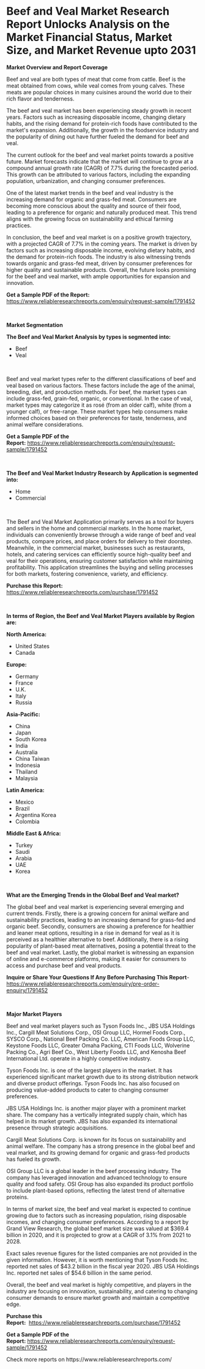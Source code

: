 <p><h1>Beef and Veal Market Research Report Unlocks Analysis on the Market Financial Status, Market Size, and Market Revenue upto 2031</h1></p><p><strong>Market Overview and Report Coverage</strong></p>
<p><p>Beef and veal are both types of meat that come from cattle. Beef is the meat obtained from cows, while veal comes from young calves. These meats are popular choices in many cuisines around the world due to their rich flavor and tenderness.</p><p>The beef and veal market has been experiencing steady growth in recent years. Factors such as increasing disposable income, changing dietary habits, and the rising demand for protein-rich foods have contributed to the market's expansion. Additionally, the growth in the foodservice industry and the popularity of dining out have further fueled the demand for beef and veal.</p><p>The current outlook for the beef and veal market points towards a positive future. Market forecasts indicate that the market will continue to grow at a compound annual growth rate (CAGR) of 7.7% during the forecasted period. This growth can be attributed to various factors, including the expanding population, urbanization, and changing consumer preferences.</p><p>One of the latest market trends in the beef and veal industry is the increasing demand for organic and grass-fed meat. Consumers are becoming more conscious about the quality and source of their food, leading to a preference for organic and naturally produced meat. This trend aligns with the growing focus on sustainability and ethical farming practices.</p><p>In conclusion, the beef and veal market is on a positive growth trajectory, with a projected CAGR of 7.7% in the coming years. The market is driven by factors such as increasing disposable income, evolving dietary habits, and the demand for protein-rich foods. The industry is also witnessing trends towards organic and grass-fed meat, driven by consumer preferences for higher quality and sustainable products. Overall, the future looks promising for the beef and veal market, with ample opportunities for expansion and innovation.</p></p>
<p><strong>Get a Sample PDF of the Report:</strong> <a href="https://www.reliableresearchreports.com/enquiry/request-sample/1791452">https://www.reliableresearchreports.com/enquiry/request-sample/1791452</a></p>
<p>&nbsp;</p>
<p><strong>Market Segmentation</strong></p>
<p><strong>The Beef and Veal Market Analysis by types is segmented into:</strong></p>
<p><ul><li>Beef</li><li>Veal</li></ul></p>
<p>&nbsp;</p>
<p><p>Beef and veal market types refer to the different classifications of beef and veal based on various factors. These factors include the age of the animal, breeding, diet, and production methods. For beef, the market types can include grass-fed, grain-fed, organic, or conventional. In the case of veal, market types may categorize it as rosé (from an older calf), white (from a younger calf), or free-range. These market types help consumers make informed choices based on their preferences for taste, tenderness, and animal welfare considerations.</p></p>
<p><strong>Get a Sample PDF of the Report:</strong>&nbsp;<a href="https://www.reliableresearchreports.com/enquiry/request-sample/1791452">https://www.reliableresearchreports.com/enquiry/request-sample/1791452</a></p>
<p>&nbsp;</p>
<p><strong>The Beef and Veal Market Industry Research by Application is segmented into:</strong></p>
<p><ul><li>Home</li><li>Commercial</li></ul></p>
<p>&nbsp;</p>
<p><p>The Beef and Veal Market Application primarily serves as a tool for buyers and sellers in the home and commercial markets. In the home market, individuals can conveniently browse through a wide range of beef and veal products, compare prices, and place orders for delivery to their doorstep. Meanwhile, in the commercial market, businesses such as restaurants, hotels, and catering services can efficiently source high-quality beef and veal for their operations, ensuring customer satisfaction while maintaining profitability. This application streamlines the buying and selling processes for both markets, fostering convenience, variety, and efficiency.</p></p>
<p><strong>Purchase this Report:</strong>&nbsp; <a href="https://www.reliableresearchreports.com/purchase/1791452">https://www.reliableresearchreports.com/purchase/1791452</a></p>
<p>&nbsp;</p>
<p><strong>In terms of Region, the Beef and Veal Market Players available by Region are:</strong></p>
<p>
    <p> <strong> North America: </strong>
        <ul>
            <li>United States</li>
            <li>Canada</li>
        </ul>
        </p> 
    <p> <strong> Europe: </strong>
        <ul>
            <li>Germany</li>
            <li>France</li>
            <li>U.K.</li>
            <li>Italy</li>
            <li>Russia</li>
        </ul>
        </p> 
    <p> <strong> Asia-Pacific: </strong>
        <ul>
            <li>China</li>
            <li>Japan</li>
            <li>South Korea</li>
            <li>India</li>
            <li>Australia</li>
            <li>China Taiwan</li>
            <li>Indonesia</li>
            <li>Thailand</li>
            <li>Malaysia</li>
        </ul>
        </p> 
    <p> <strong> Latin America: </strong>
        <ul>
            <li>Mexico</li>
            <li>Brazil</li>
            <li>Argentina Korea</li>
            <li>Colombia</li>
        </ul>
        </p> 
    <p> <strong> Middle East & Africa: </strong>
        <ul>
            <li>Turkey</li>
            <li>Saudi</li>
            <li>Arabia</li>
            <li>UAE</li>
            <li>Korea</li>
        </ul>
    </p>
    </p>
<p>&nbsp;</p>
<p><strong>What are the Emerging Trends in the Global Beef and Veal market?</strong></p>
<p><p>The global beef and veal market is experiencing several emerging and current trends. Firstly, there is a growing concern for animal welfare and sustainability practices, leading to an increasing demand for grass-fed and organic beef. Secondly, consumers are showing a preference for healthier and leaner meat options, resulting in a rise in demand for veal as it is perceived as a healthier alternative to beef. Additionally, there is a rising popularity of plant-based meat alternatives, posing a potential threat to the beef and veal market. Lastly, the global market is witnessing an expansion of online and e-commerce platforms, making it easier for consumers to access and purchase beef and veal products.</p></p>
<p><strong>Inquire or Share Your Questions If Any Before Purchasing This Report</strong>- <a href="https://www.reliableresearchreports.com/enquiry/pre-order-enquiry/1791452">https://www.reliableresearchreports.com/enquiry/pre-order-enquiry/1791452</a></p>
<p>&nbsp;</p>
<p><strong>Major Market Players</strong></p>
<p><p>Beef and veal market players such as Tyson Foods Inc., JBS USA Holdings Inc., Cargill Meat Solutions Corp., OSI Group LLC, Hormel Foods Corp., SYSCO Corp., National Beef Packing Co. LLC, American Foods Group LLC, Keystone Foods LLC, Greater Omaha Packing, CTI Foods LLC, Wolverine Packing Co., Agri Beef Co., West Liberty Foods LLC, and Kenosha Beef International Ltd. operate in a highly competitive industry. </p><p>Tyson Foods Inc. is one of the largest players in the market. It has experienced significant market growth due to its strong distribution network and diverse product offerings. Tyson Foods Inc. has also focused on producing value-added products to cater to changing consumer preferences.</p><p>JBS USA Holdings Inc. is another major player with a prominent market share. The company has a vertically integrated supply chain, which has helped in its market growth. JBS has also expanded its international presence through strategic acquisitions.</p><p>Cargill Meat Solutions Corp. is known for its focus on sustainability and animal welfare. The company has a strong presence in the global beef and veal market, and its growing demand for organic and grass-fed products has fueled its growth.</p><p>OSI Group LLC is a global leader in the beef processing industry. The company has leveraged innovation and advanced technology to ensure quality and food safety. OSI Group has also expanded its product portfolio to include plant-based options, reflecting the latest trend of alternative proteins.</p><p>In terms of market size, the beef and veal market is expected to continue growing due to factors such as increasing population, rising disposable incomes, and changing consumer preferences. According to a report by Grand View Research, the global beef market size was valued at $369.4 billion in 2020, and it is projected to grow at a CAGR of 3.1% from 2021 to 2028.</p><p>Exact sales revenue figures for the listed companies are not provided in the given information. However, it is worth mentioning that Tyson Foods Inc. reported net sales of $43.2 billion in the fiscal year 2020. JBS USA Holdings Inc. reported net sales of $54.6 billion in the same period.</p><p>Overall, the beef and veal market is highly competitive, and players in the industry are focusing on innovation, sustainability, and catering to changing consumer demands to ensure market growth and maintain a competitive edge.</p></p>
<p><strong>Purchase this Report:</strong>&nbsp;&nbsp;<a href="https://www.reliableresearchreports.com/purchase/1791452">https://www.reliableresearchreports.com/purchase/1791452</a></p>
<p></p>
<p><strong>Get a Sample PDF of the Report:</strong>&nbsp;<a href="https://www.reliableresearchreports.com/enquiry/request-sample/1791452">https://www.reliableresearchreports.com/enquiry/request-sample/1791452</a></p>
<p>Check more reports on https://www.reliableresearchreports.com/</p>